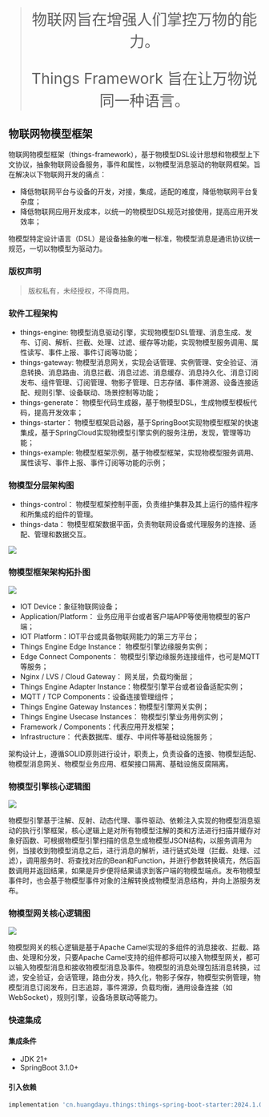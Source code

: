 <blockquote class="blockquote-center">
<p style="font-size: 30px;text-align: center;">物联网旨在增强人们掌控万物的能力。</p>
<p style="font-size: 30px;text-align: center;">Things Framework 旨在让万物说同一种语言。</p> 
</blockquote>

## 物联网物模型框架

物联网物模型框架（things-framework），基于物模型DSL设计思想和物模型上下文协议，抽象物联网设备服务，事件和属性，以物模型消息驱动的物联网框架。旨在解决以下物联网开发的痛点：

- 降低物联网平台与设备的开发，对接，集成，适配的难度，降低物联网平台复杂度；
- 降低物联网应用开发成本，以统一的物模型DSL规范对接使用，提高应用开发效率；

物模型特定设计语言（DSL）是设备抽象的唯一标准，物模型消息是通讯协议统一规范，一切以物模型为驱动力。

### 版权声明

> 版权私有，未经授权，不得商用。

### 软件工程架构

- things-engine: 物模型消息驱动引擎，实现物模型DSL管理、消息生成、发布、订阅、解析、拦截、处理、过滤、缓存等功能，实现物模型服务调用、属性读写、事件上报、事件订阅等功能；
- things-gateway: 物模型消息网关，实现会话管理、实例管理、安全验证、消息转换、消息路由、消息拦截、消息过滤、消息缓存、消息持久化、消息订阅发布、组件管理、订阅管理、物影子管理、日志存储、事件溯源、设备连接适配、规则引擎、设备联动、场景控制等功能；
- things-generate： 物模型代码生成器，基于物模型DSL，生成物模型模板代码，提高开发效率；
- things-starter： 物模型框架启动器，基于SpringBoot实现物模型框架的快速集成，基于SpringCloud实现物模型引擎实例的服务注册，发现，管理等功能；
- things-example: 物模型框架示例，基于物模型框架，实现物模型服务调用、属性读写、事件上报、事件订阅等功能的示例；

### 物模型分层架构图

- things-control： 物模型框架控制平面，负责维护集群及其上运行的插件程序和所集成的组件的管理。
- things-data： 物模型框架数据平面，负责物联网设备或代理服务的连接、适配、管理和数据交互。

![](document/images/things-layered-architecture.png)


### 物模型框架架构拓扑图

![](document/images/things-framework.png)

- IOT Device：象征物联网设备；
- Application/Platform： 业务应用平台或者客户端APP等使用物模型的客户端；
- IOT Platform：IOT平台或具备物联网能力的第三方平台；
- Things Engine Edge Instance： 物模型引擎边缘服务实例；
- Edge Connect Components： 物模型引擎边缘服务连接组件，也可是MQTT等服务；
- Nginx / LVS / Cloud Gateway： 网关层，负载均衡层；
- Things Engine Adapter Instance：物模型引擎平台或者设备适配实例；
- MQTT / TCP Components：设备连接管理组件；
- Things Engine Gateway Instances：物模型引擎网关实例；
- Things Engine Usecase Instances： 物模型引擎业务用例实例；
- Framework / Components：代表应用开发框架；
- Infrastructure： 代表数据库、缓存、中间件等基础设施服务；



架构设计上，遵循SOLID原则进行设计，职责上，负责设备的连接、物模型适配、物模型消息网关、物模型业务应用、框架接口隔离、基础设施反腐隔离。



### 物模型引擎核心逻辑图

![](document/images/things-engine.png)



物模型引擎基于注解、反射、动态代理、事件驱动、依赖注入实现的物模型消息驱动的执行引擎框架，核心逻辑上是对所有物模型注解的类和方法进行扫描并缓存对象好函数、可根据物模型引擎扫描的信息生成物模型JSON结构，以服务调用为例，当接收到物模型消息之后，进行消息的解析，进行链式处理（拦截、处理、过滤），调用服务时、将查找对应的Bean和Function，并进行参数转换填充，然后函数调用并返回结果，如果是异步便将结果请求到客户端的物模型端点。发布物模型事件时，也会基于物模型事件对象的注解转换成物模型消息结构，并向上游服务发布。



### 物模型网关核心逻辑图

![](document/images/things-gateway.png)



物模型网关的核心逻辑是基于Apache Camel实现的多组件的消息接收、拦截、路由、处理和分发，只要Apache Camel支持的组件都将可以接入物模型网关，都可以输入物模型消息和接收物模型消息及事件。物模型的消息处理包括消息转换，过滤，安全验证，会话管理，路由分发，持久化，物影子保存，物模型实例管理，物模型消息订阅发布，日志追踪，事件溯源，负载均衡，通用设备连接（如WebSocket），规则引擎，设备场景联动等能力。



### 快速集成

#### 集成条件

- JDK 21+
- SpringBoot 3.1.0+

#### 引入依赖

```groovy
implementation 'cn.huangdayu.things:things-spring-boot-starter:2024.1.0'
```
